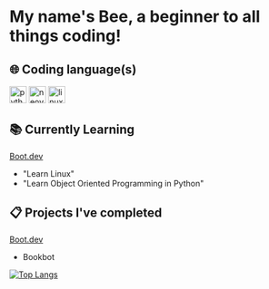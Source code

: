 # My name's Bee, a beginner to all things coding!

<h2> 🌐 Coding language(s)</h2>
<p align="left">
<img src="https://cdn.jsdelivr.net/gh/devicons/devicon@latest/icons/python/python-original.svg" alt = "python" width="30" height="30"/>
<img src="https://cdn.jsdelivr.net/gh/devicons/devicon@latest/icons/neovim/neovim-original.svg" alt="neovim" width="30" height="30"/>
<img src="https://cdn.jsdelivr.net/gh/devicons/devicon@latest/icons/linux/linux-original.svg" alt="linux" width="30" height="30"/>
</p>

## 📚 Currently Learning
[Boot.dev](www.boot.dev/)
* "Learn Linux"
* "Learn Object Oriented Programming in Python"

## 📋 Projects I've completed
[Boot.dev](www.boot.dev/)
* Bookbot


[![Top Langs](https://github-readme-stats.vercel.app/api/top-langs/?username=rose-by-another-name&layout=compact&theme=tokyonight)](https://github.com/rose-by-another-name/github-readme-stats)
